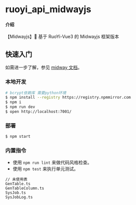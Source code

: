 # ruoyi_api_midwayjs

#### 介绍

【Midwayjs】🎉 基于 RuoYi-Vue3 的 Midwayjs 框架版本

## 快速入门

<!-- 在此次添加使用文档 -->

如需进一步了解，参见 [midway 文档][midway]。

### 本地开发

```bash
# bcrypt依赖库 需要python环境
$ npm install --registry https://registry.npmmirror.com
$ npm i
$ npm run dev
$ open http://localhost:7001/
```

### 部署

```bash
$ npm start
```

### 内置指令

- 使用 `npm run lint` 来做代码风格检查。
- 使用 `npm test` 来执行单元测试。

[midway]: https://midwayjs.org

```text
// 未使用表
GenTable.ts
GenTableColumn.ts
SysJob.ts
SysJobLog.ts
```